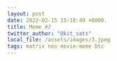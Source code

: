 ```yaml
---
layout: post
date: 2022-02-15 15:18:49 +0000.
title: Meme #3
twitter_author: "@kit_sats"
local_file: /assets/images/3.jpeg
tags: matrix neo movie-meme btc
---
```


